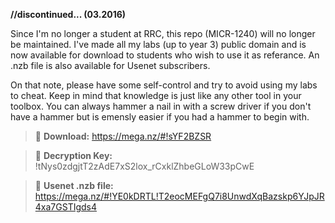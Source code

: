 **//discontinued... (03.2016)**

Since I'm no longer a student at RRC, this repo (MICR-1240) will no longer be maintained. I've made all my labs (up to year 3) public domain and is now available for download to students who wish to use it as referance. An .nzb file is also available for Usenet subscribers. 

On that note, please have some self-control and try to avoid using my labs to cheat. Keep in mind that knowledge is just like any other tool in your toolbox. You can always hammer a nail in with a screw driver if you don't have a hammer but is emensly easier if you had a hammer to begin with.

>:paperclip: **Download:** https://mega.nz/#!sYF2BZSR

>:key: **Decryption Key:** !tNys0zdgjtT2zAdE7xS2lox_rCxklZhbeGLoW33pCwE

>:page_facing_up: **Usenet .nzb file:** https://mega.nz/#!YE0kDRTL!T2eocMEFgQ7i8UnwdXqBazskp6YJpJR4xa7GSTIgds4
